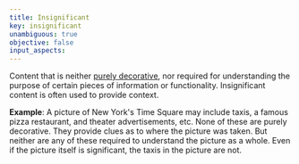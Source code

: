```yaml
---
title: Insignificant
key: insignificant
unambiguous: true
objective: false
input_aspects:
---
```


Content that is neither [purely decorative][], nor required for understanding the purpose of certain pieces of information or functionality. Insignificant content is often used to provide context.

**Example**: A picture of New York's Time Square may include taxis, a famous pizza restaurant, and theater advertisements, etc. None of these are purely decorative. They provide clues as to where the picture was taken. But neither are any of these required to understand the picture as a whole. Even if the picture itself is significant, the taxis in the picture are not.

[purely decorative]: https://www.w3.org/TR/WCAG21/#dfn-pure-decoration 'WCAG 2.1, Purely decorative'
